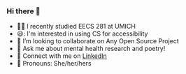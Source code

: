 ### Hi there 👋
- :woman_technologist: I recently studied EECS 281 at UMICH
- 😃:	 I'm interested in using CS for accessibility
- 🤔 I’m looking to collaborate on Any Open Source Project
- :thought_balloon:	Ask me about mental health research and poetry!
- :link: Connect with me on [LinkedIn](https://www.linkedin.com/in/julie-krasnick/)
- :slightly_smiling_face: Pronouns: She/her/hers
	

<!--
**jckras/jckras** is a ✨ _special_ ✨ repository because its `README.md` (this file) appears on your GitHub profile.

